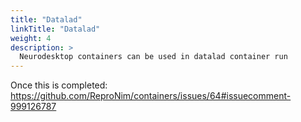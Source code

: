 ```yaml
---
title: "Datalad"
linkTitle: "Datalad"
weight: 4
description: >
  Neurodesktop containers can be used in datalad container run
---
```


Once this is completed: https://github.com/ReproNim/containers/issues/64#issuecomment-999126787
